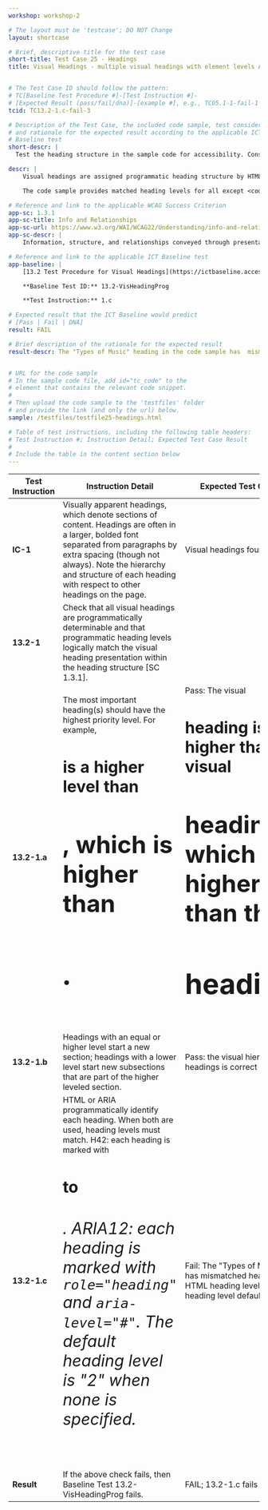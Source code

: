 ```yaml
---
workshop: workshop-2

# The layout must be 'testcase'; DO NOT Change
layout: shortcase

# Brief, descriptive title for the test case
short-title: Test Case 25 - Headings
title: Visual Headings - multiple visual headings with element levels AND role=heading BUT aria-level is not defined


# The Test Case ID should follow the pattern:
# TC[Baseline Test Procedure #]-[Test Instruction #]-
# [Expected Result (pass/fail/dna)]-[example #], e.g., TC05.1-1-fail-1
tcid: TC13.2-1.c-fail-3

# Description of the Test Case, the included code sample, test considerations,
# and rationale for the expected result according to the applicable ICT
# Baseline test
short-descr: |
  Test the heading structure in the sample code for accessibility. Consider the principles of Perceiveable, Operable, Understandable, and Robust as they relate to headings. In particular consider the applicable Success Criterion from the Web Content Accessibility Guidelines noted below.

descr: |
    Visual headings are assigned programmatic heading structure by HTML element tag <code><h#></code> and by ARIA attributes <code>role="heading"</code> but <code>h1</code> does not have <code>aria-level="#"</code>. If using HTML and ARIA together, the HTML level and aria level must match.

    The code sample provides matched heading levels for all except <code>h1</code>. When an <code>aria-level</code> is not defined, then level 2 is the default level, which creates a level conflict with the <code>h1</code> heading. A successful test should identify a FAIL against Baseline 13.2 Visual Headings.

# Reference and link to the applicable WCAG Success Criterion
app-sc: 1.3.1
app-sc-title: Info and Relationships
app-sc-url: https://www.w3.org/WAI/WCAG22/Understanding/info-and-relationships.html
app-sc-descr: |
    Information, structure, and relationships conveyed through presentation can be programmatically determined or are available in text.

# Reference and link to the applicable ICT Baseline test
app-baseline: |
    [13.2 Test Procedure for Visual Headings](https://ictbaseline.access-board.gov/13Structure/#132-test-procedure-for-visual-headings-programmatic)

    **Baseline Test ID:** 13.2-VisHeadingProg

    **Test Instruction:** 1.c

# Expected result that the ICT Baseline would predict
# [Pass | Fail | DNA]
result: FAIL

# Brief description of the rationale for the expected result
result-descr: The "Types of Music" heading in the code sample has  mismatched heading levels (HTML heading level is "1". ARIA heading level is not specified and defaults to "2".)


# URL for the code sample
# In the sample code file, add id="tc_code" to the
# element that contains the relevant code snippet.
#
# Then upload the code sample to the 'testfiles' folder
# and provide the link (and only the url) below.
sample: /testfiles/testfile25-headings.html

# Table of test instructions, including the following table headers:
# Test Instruction #; Instruction Detail; Expected Test Case Result
#
# Include the table in the content section below
---
```

| Test Instruction | Instruction Detail | Expected Test Case Result |
|------------------|--------------------|---------------------------|
| **IC-1** | Visually apparent headings, which denote sections of content. Headings are often in a larger, bolded font separated from paragraphs by extra spacing (though not always). Note the hierarchy and structure of each heading with respect to other headings on the page. | Visual headings found. |
| **13.2-1** | Check that all visual headings are programmatically determinable and that programmatic heading levels logically match the visual heading presentation within the heading structure [SC 1.3.1]. |  | 
| **13.2-1.a** | The most important heading(s) should have the highest priority level. For example, <code><h1></code> is a higher level than <code><h2></code>, which is higher than <code><h3></code>. | Pass: The visual <code><h1></code> heading is higher than the visual <code><h2></code> heading, which is higher than the <code><h3></code> headings. |
| **13.2-1.b** | Headings with an equal or higher level start a new section; headings with a lower level start new subsections that are part of the higher leveled section.  | Pass: the visual hierarchy of the headings is correct |
| **13.2-1.c** | HTML or ARIA programmatically identify each heading. When both are used, heading levels must match. H42: each heading is marked with <code><h1></code> to <code><h6></code>. ARIA12: each heading is marked with <code>role="heading"</code> and <code>aria-level="#"</code>. The default heading level is "2" when none is specified. | Fail: The "Types of Music" heading has mismatched heading levels. HTML heading level is 1. ARIA heading level defaults to 2. |
| **Result** | If the above check fails, then Baseline Test 13.2-VisHeadingProg fails. | FAIL; 13.2-1.c fails |
